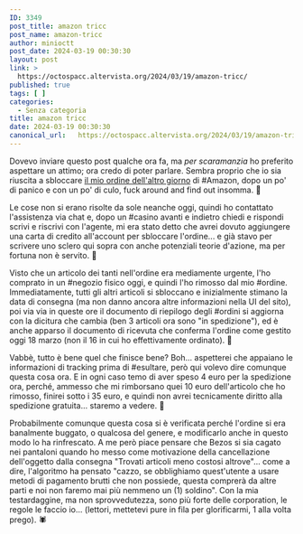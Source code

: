 ```yaml
---
ID: 3349
post_title: amazon tricc
post_name: amazon-tricc
author: minioctt
post_date: 2024-03-19 00:30:30
layout: post
link: >
  https://octospacc.altervista.org/2024/03/19/amazon-tricc/
published: true
tags: [ ]
categories:
  - Senza categoria
title: amazon tricc
date: 2024-03-19 00:30:30
canonical_url:   https://octospacc.altervista.org/2024/03/19/amazon-tricc/
---
```

<!-- wp:paragraph -->
<p>Dovevo inviare questo post qualche ora fa, ma <em>per scaramanzia</em> ho preferito aspettare un attimo; ora credo di poter parlare. Sembra proprio che io sia riuscita a sbloccare <a href="https://octospacc.altervista.org/2024/03/16/odio-emezon/">il mio ordine dell'altro giorno</a> di #Amazon, dopo un po' di panico e con un po' di culo, fuck around and find out insomma. 🤗</p>
<!-- /wp:paragraph -->

<!-- wp:paragraph -->
<p>Le cose non si erano risolte da sole neanche oggi, quindi ho contattato l'assistenza via chat e, dopo un #casino avanti e indietro chiedi e rispondi scrivi e riscrivi con l'agente, mi era stato detto che avrei dovuto aggiungere una carta di credito all'account per sbloccare l'ordine... e già stavo per scrivere uno sclero qui sopra con anche potenziali teorie d'azione, ma per fortuna non è servito. 🙏</p>
<!-- /wp:paragraph -->

<!-- wp:paragraph -->
<p>Visto che un articolo dei tanti nell'ordine era mediamente urgente, l'ho comprato in un #negozio fisico oggi, e quindi l'ho rimosso dal mio #ordine. Immediatamente, tutti gli altri articoli si sbloccano e inizialmente stimano la data di consegna (ma non danno ancora altre informazioni nella UI del sito), poi via via in queste ore il documento di riepilogo degli #ordini si aggiorna con la dicitura che cambia (ben 3 articoli ora sono "in spedizione"), ed è anche apparso il documento di ricevuta che conferma l'ordine come gestito oggi 18 marzo (non il 16 in cui ho effettivamente ordinato). 👀</p>
<!-- /wp:paragraph -->

<!-- wp:paragraph -->
<p>Vabbè, tutto è bene quel che finisce bene? Boh... aspetterei che appaiano le informazioni di tracking prima di #esultare, però qui volevo dire comunque questa cosa ora. E in ogni caso temo di aver speso 4 euro per la spedizione ora, perché, ammesso che mi rimborsano quei 10 euro dell'articolo che ho rimosso, finirei sotto i 35 euro, e quindi non avrei tecnicamente diritto alla spedizione gratuita... staremo a vedere. 👄</p>
<!-- /wp:paragraph -->

<!-- wp:paragraph -->
<p>Probabilmente comunque questa cosa si è verificata perché l'ordine si era banalmente buggato, o qualcosa del genere, e modificarlo anche in questo modo lo ha rinfrescato. A me però piace pensare che Bezos si sia cagato nei pantaloni quando ho messo come motivazione della cancellazione dell'oggetto dalla consegna "Trovati articoli meno costosi altrove"... come a dire, l'algoritmo ha pensato "cazzo, se obblighiamo quest'utente a usare metodi di pagamento brutti che non possiede, questa comprerà da altre parti e noi non faremo mai più nemmeno un (1) soldino". Con la mia testardaggine, ma non sprovvedutezza, sono più forte delle corporation, le regole le faccio io... (lettori, mettetevi pure in fila per glorificarmi, 1 alla volta prego). 🕷️</p>
<!-- /wp:paragraph -->